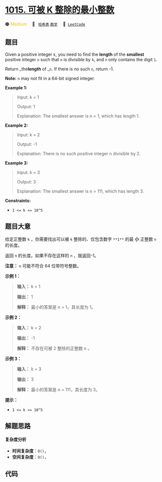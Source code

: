 # [1015. 可被 K 整除的最小整数](https://leetcode.com/problems/smallest-integer-divisible-by-k)

🟠 <font color=#ffb800>Medium</font>&emsp; 🔖&ensp; [`哈希表`](/tag/hash-table.md) [`数学`](/tag/math.md)&emsp; 🔗&ensp;[`LeetCode`](https://leetcode.com/problems/smallest-integer-divisible-by-k)

## 题目

Given a positive integer `k`, you need to find the **length** of the
**smallest** positive integer `n` such that `n` is divisible by `k`, and `n`
only contains the digit `1`.

Return _the**length** of _`n`. If there is no such `n`, return -1.

**Note:** `n` may not fit in a 64-bit signed integer.



**Example 1:**

> Input: k = 1
> 
> Output: 1
> 
> Explanation: The smallest answer is n = 1, which has length 1.

**Example 2:**

> Input: k = 2
> 
> Output: -1
> 
> Explanation: There is no such positive integer n divisible by 2.

**Example 3:**

> Input: k = 3
> 
> Output: 3
> 
> Explanation: The smallest answer is n = 111, which has length 3.

**Constraints:**

  * `1 <= k <= 10^5`


## 题目大意

给定正整数 `k` ，你需要找出可以被 `k` 整除的、仅包含数字 `**1**` 的最 **小** 正整数 `n` 的长度。

返回 `n` 的长度。如果不存在这样的 `n` ，就返回-1。

**注意：** `n` 可能不符合 64 位带符号整数。



**示例 1：**

> 
> 
> 
> 
> 
> **输入：** k = 1
> 
> **输出：** 1
> 
> **解释：** 最小的答案是 n = 1，其长度为 1。

**示例 2：**

> 
> 
> 
> 
> 
> **输入：** k = 2
> 
> **输出：** -1
> 
> **解释：** 不存在可被 2 整除的正整数 n 。

**示例 3：**

> 
> 
> 
> 
> 
> **输入：** k = 3
> 
> **输出：** 3
> 
> **解释：** 最小的答案是 n = 111，其长度为 3。



**提示：**

  * `1 <= k <= 10^5`


## 解题思路

#### 复杂度分析

- **时间复杂度**：`O()`，
- **空间复杂度**：`O()`，

## 代码

```javascript

```